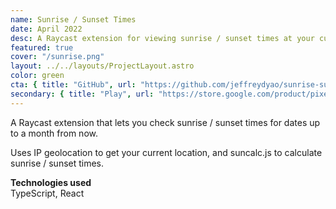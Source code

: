 ```yaml
---
name: Sunrise / Sunset Times
date: April 2022
desc: A Raycast extension for viewing sunrise / sunset times at your current location.
featured: true
cover: "/sunrise.png"
layout: ../../layouts/ProjectLayout.astro
color: green
cta: { title: "GitHub", url: "https://github.com/jeffreydyao/sunrise-sunset-times" }
secondary: { title: "Play", url: "https://store.google.com/product/pixel_6?pli=1" }
---
```


A Raycast extension that lets you check sunrise / sunset times for dates up to a month from now.

Uses IP geolocation to get your current location, and suncalc.js to calculate sunrise / sunset times.

**Technologies used**  
TypeScript, React
